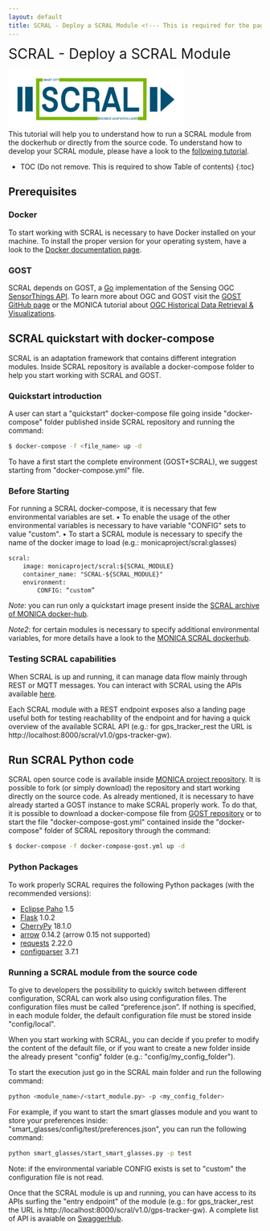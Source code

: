 ```yaml
---
layout: default
title: SCRAL - Deploy a SCRAL Module <!--- This is required for the page to come in the side pane --->
---
```

<span style="font-size:2em;">SCRAL - Deploy a SCRAL Module</span>
<!-- Using Span is a hack to avoid the title to come again in TOC.-->

<img src="https://github.com/MONICA-Project/monica-project.github.io/raw/master/assets/img/SCRAL-Logo-V1.1.png" alt="SCRAL logo" width="350"/> <br>
This tutorial will help you to understand how to run a SCRAL module from the dockerhub or directly from the source code. To understand how to develop your SCRAL module, please have a look to the [following tutorial](https://monica-project.github.io/sections/scral-develop.html).

<!--
## Table of Contents
1. [Prerequisites](#Prerequisites)
2. [SCRAL quickstart with docker-compose](#SCRAL-quickstart-with-docker-compose)
3. [Run SCRAL Python code](#Run-SCRAL-Python-code)
-->

* TOC (Do not remove. This is required to show Table of contents)
 {:toc}


## Prerequisites

### Docker
To start working with SCRAL is necessary to have Docker installed on your machine.
To install the proper version for your operating system, have a look to the [Docker documentation page](https://docs.docker.com/).

### GOST
SCRAL depends on GOST, a [Go](https://golang.org/) implementation of the Sensing OGC [SensorThings API](http://developers.sensorup.com/docs).
To learn more about OGC and GOST visit the [GOST GitHub page](https://github.com/gost/server) or the MONICA tutorial about 
[OGC Historical Data Retrieval & Visualizations](https://monica-project.github.io/sections/gost_retrieval.html).


## SCRAL quickstart with docker-compose
SCRAL is an adaptation framework that contains different integration modules.
Inside SCRAL repository is available a docker-compose folder to help you start working with SCRAL and GOST.

### Quickstart introduction
A user can start a "quickstart" docker-compose file going inside "docker-compose" folder published inside SCRAL repository and running the command:
```bash
$ docker-compose -f <file_name> up -d
```

To have a first start the complete environment (GOST+SCRAL), we suggest starting from "docker-compose.yml" file.

### Before Starting
For running a SCRAL docker-compose, it is necessary that few environmental variables are set.
•	To enable the usage of the other environmental variables is necessary to have variable "CONFIG" sets to value "custom".
•	To start a SCRAL module is necessary to specify the name of the docker image to load (e.g.: monicaproject/scral:glasses)

```docker-compose
scral:
    image: monicaproject/scral:${SCRAL_MODULE}
    container_name: "SCRAL-${SCRAL_MODULE}"
    environment:
        CONFIG: “custom”
```

*Note*: you can run only a quickstart image present inside the [SCRAL archive of MONICA docker-hub](https://hub.docker.com/r/monicaproject/scral/tags).

*Note2*: for certain modules is necessary to specify additional environmental variables, for more details have a look to the [MONICA SCRAL dockerhub](https://hub.docker.com/r/monicaproject/scral).

### Testing SCRAL capabilities
When SCRAL is up and running, it can manage data flow mainly through REST or MQTT messages.
You can interact with SCRAL using the APIs available [here](www.example.org).
<!-- generate and publish Swagger SCRAL API -->

Each SCRAL module with a REST endpoint exposes also a landing page useful both for testing reachability of the endpoint 
and for having a quick overview of the available SCRAL API
(e.g.: for gps_tracker_rest the URL is http://localhost:8000/scral/v1.0/gps-tracker-gw).


## Run SCRAL Python code
SCRAL open source code is available inside [MONICA project repository](https://github.com/MONICA-Project/scral-framework).
It is possible to fork (or simply download) the repository and start working directly on the source code.
As already mentioned, it is necessary to have already started a GOST instance to make SCRAL properly work.
To do that, it is possible to download a docker-compose file from [GOST repository](https://github.com/gost/docker-compose)
or to start the file "docker-compose-gost.yml" contained inside the "docker-compose" folder of SCRAL repository through the command:
```bash
$ docker-compose -f docker-compose-gost.yml up -d
```

### Python Packages
To work properly SCRAL requires the following Python packages (with the recommended versions):
 - [Eclipse Paho](https://pypi.org/project/paho-mqtt/1.5) 1.5
 - [Flask](https://pypi.org/project/Flask/1.0.2) 1.0.2
 - [CherryPy](https://pypi.org/project/CherryPy/18.1.0) 18.1.0
 - [arrow](https://pypi.org/project/arrow/0.14.2) 0.14.2 (arrow 0.15 not supported)
 - [requests](https://pypi.org/project/requests/2.22.0) 2.22.0
 - [configparser](https://pypi.org/project/configparser/3.7.1) 3.7.1

### Running a SCRAL module from the source code
To give to developers the possibility to quickly switch between different configuration, SCRAL can work also using configuration files.
The configuration files must be called “preference.json”.
If nothing is specified, in each module folder, the default configuration file must be stored inside "config/local".

When you start working with SCRAL, you can decide if you prefer to modify the content of the default file, or if you want to create a new folder inside the already present "config" folder (e.g.: "config/my_config_folder").

To start the execution just go in the SCRAL main folder and run the following command:
```bash
python <module_name>/<start_module.py> -p <my_config_folder>
```
For example, if you want to start the smart glasses module and you want to store your preferences inside: "smart_glasses/config/test/preferences.json", you can run the following command:
```bash
python smart_glasses/start_smart_glasses.py -p test
```
Note: if the environmental variable CONFIG exists is set to "custom" the configuration file is not read.

Once that the SCRAL module is up and running, you can have access to its APIs surfing the "entry endpoint" of the module (e.g.: for gps_tracker_rest the URL is http://localhost:8000/scral/v1.0/gps-tracker-gw).
A complete list of API is avaiable on [SwaggerHub](https://app.swaggerhub.com/apis-docs/scral/SCRAL/).
